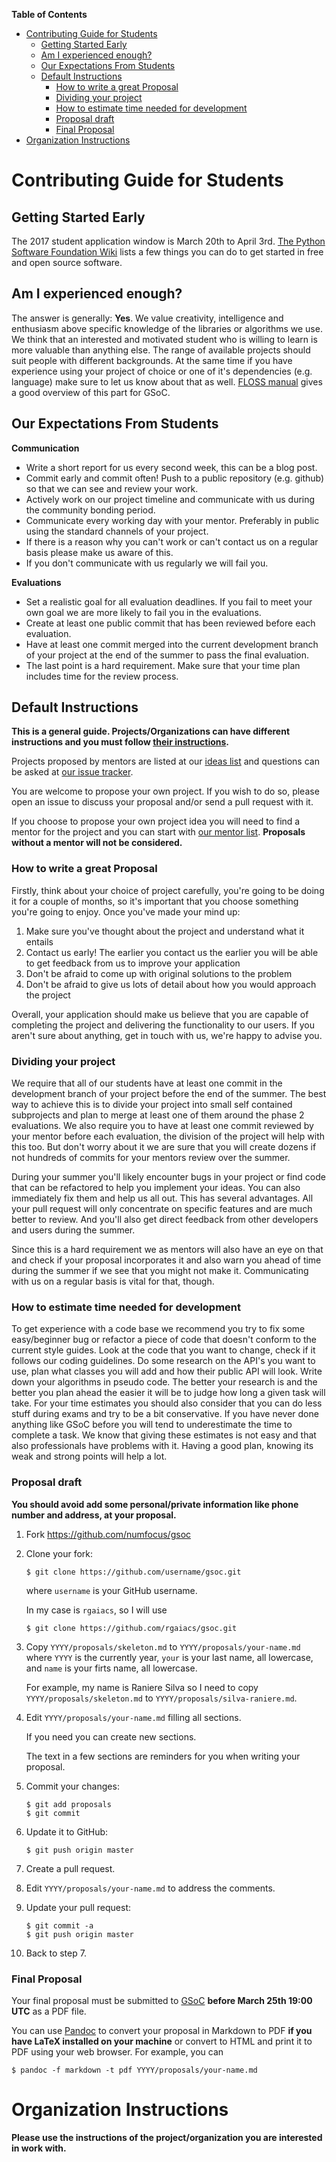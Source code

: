 <!-- markdown-toc start - Don't edit this section. Run M-x markdown-toc-generate-toc again -->
**Table of Contents**

- [Contributing Guide for Students](#contributing-guide-for-students)
    - [Getting Started Early](#getting-started-early)
    - [Am I experienced enough?](#am-i-experienced-enough)
    - [Our Expectations From Students](#our-expectations-from-students)
    - [Default Instructions](#default-instructions)
        - [How to write a great Proposal](#how-to-write-a-great-proposal)
        - [Dividing your project](#dividing-your-project)
        - [How to estimate time needed for development](#how-to-estimate-time-needed-for-development)
        - [Proposal draft](#proposal-draft)
        - [Final Proposal](#final-proposal)
- [Organization Instructions](#organization-instructions)

<!-- markdown-toc end -->


# Contributing Guide for Students

## Getting Started Early

The 2017 student application window is March 20th to April 3rd.
[The Python Software Foundation Wiki](https://wiki.python.org/moin/SummerOfCode/2016#Students)
lists a few things you can do to get started in free and open source software.

## Am I experienced enough?

The answer is generally: **Yes**. 
We value creativity, intelligence and enthusiasm above specific knowledge of the libraries or algorithms we use. 
We think that an interested and motivated student who is willing to learn is more valuable than anything else.
The range of available projects should suit people with different backgrounds.
At the same time if you have experience using your project of choice or one of it's dependencies (e.g. language) make sure to let us know about that as well. [FLOSS manual](http://write.flossmanuals.net/gsocstudentguide/am-i-good-enough/) gives a good overview of this part for GSoC.

## Our Expectations From Students

**Communication**

- Write a short report for us every second week, this can be a blog post.
- Commit early and commit often! Push to a public repository (e.g. github) so that we can see and review your work.
- Actively work on our project timeline and communicate with us during the community bonding period.
- Communicate every working day with your mentor. Preferably in public using the standard channels of your project.
- If there is a reason why you can't work or can't contact us on a regular basis please make us aware of this.
- If you don't communicate with us regularly we will fail you.

**Evaluations**

- Set a realistic goal for all evaluation deadlines. If you fail to meet your own goal we are more likely to fail you in the evaluations.
- Create at least one public commit that has been reviewed before each evaluation.
- Have at least one commit merged into the current development branch of your project at the end of the summer to pass the final evaluation.
- The last point is a hard requirement. Make sure that your time plan includes time for the review process.


## Default Instructions

**This is a general guide.
Projects/Organizations can have different instructions
and you must follow [their instructions](#organization-instructions).**

Projects proposed by mentors are listed at our [ideas list][IL] and
questions can be asked at [our issue tracker][issues].

You are welcome to propose your own project. If you wish to do so, please
open an issue to discuss your proposal and/or send a pull request with it.

If you choose to propose your own project idea you will need to find
a mentor for the project
and you can start with [our mentor list][ML].
**Proposals without a mentor will not be considered.**

### How to write a great Proposal

Firstly, think about your choice of project carefully, you're going to be doing it for a couple of months, so it's important that you choose something you're going to enjoy. Once you've made your mind up:

1. Make sure you've thought about the project and understand what it entails
2. Contact us early! The earlier you contact us the earlier you will be able to get feedback from us to improve your application
3. Don't be afraid to come up with original solutions to the problem
4. Don't be afraid to give us lots of detail about how you would approach the project

Overall, your application should make us believe that you are capable of completing the project and delivering the functionality to our users. If you aren't sure about anything, get in touch with us, we're happy to advise you.

### Dividing your project

We require that all of our students have at least one commit in the development branch of your project before the end of the summer. The best way to achieve this is to divide your project into small self contained subprojects and plan to merge at least one of them around the phase 2 evaluations. We also require you to have at least one commit reviewed by your mentor before each evaluation, the division of the project will help with this too. But don't worry about it we are sure that you will create dozens if not hundreds of commits for your mentors review over the summer.

During your summer you'll likely encounter bugs in your project or find code that can be refactored to help you implement your ideas. You can also immediately fix them and help us all out. This has several advantages. All your pull request will only concentrate on specific features and are much better to review. And you'll also get direct feedback from other developers and users during the summer.

Since this is a hard requirement we as mentors will also have an eye on that and check if your proposal incorporates it and also warn you ahead of time during the summer if we see that you might not make it. Communicating with us on a regular basis is vital for that, though. 

### How to estimate time needed for development

To get experience with a code base we recommend you try to fix some easy/beginner bug or refactor a piece of code that doesn't conform to the current style guides. 
Look at the code that you want to change, check if it follows our coding guidelines. 
Do some research on the API's you want to use, plan what classes you will add and how their public API will look. 
Write down your algorithms in pseudo code. 
The better your research is and the better you plan ahead the easier it will be to judge how long a given task will take. 
For your time estimates you should also consider that you can do less stuff during exams and try to be a bit conservative. 
If you have never done anything like GSoC before you will tend to underestimate the time to complete a task. 
We know that giving these estimates is not easy and that also professionals have problems with it. 
Having a good plan, knowing its weak and strong points will help a lot. 

### Proposal draft

**You should avoid add some personal/private information
like phone number and address, at your proposal.**

1.  Fork https://github.com/numfocus/gsoc

2.  Clone your fork:

    ~~~
    $ git clone https://github.com/username/gsoc.git
    ~~~

    where `username` is your GitHub username.

    In my case is `rgaiacs`, so I will use

    ~~~
    $ git clone https://github.com/rgaiacs/gsoc.git
    ~~~

2.  Copy `YYYY/proposals/skeleton.md` to `YYYY/proposals/your-name.md`
    where `YYYY` is the currently year, `your` is your last name, all lowercase,
    and `name` is your firts name, all lowercase.

    For example, my name is Raniere Silva so I need to
    copy `YYYY/proposals/skeleton.md` to `YYYY/proposals/silva-raniere.md`.

3.  Edit `YYYY/proposals/your-name.md` filling all sections.

    If you need you can create new sections.

    The text in a few sections are reminders for you
    when writing your proposal.

4.  Commit your changes:

    ~~~
    $ git add proposals
    $ git commit
    ~~~

5.  Update it to GitHub:

    ~~~
    $ git push origin master
    ~~~

6.  Create a pull request.

7.  Edit `YYYY/proposals/your-name.md` to address the comments.

8.  Update your pull request:

    ~~~
    $ git commit -a
    $ git push origin master
    ~~~

9.  Back to step 7.

### Final Proposal

Your final proposal must be submitted to [GSoC][]
**before March 25th 19:00 UTC**
as a PDF file.

You can use [Pandoc][] to convert your proposal in Markdown
to PDF **if you have LaTeX installed on your machine**
or convert to HTML and print it to PDF using your web browser.
For example, you can

~~~
$ pandoc -f markdown -t pdf YYYY/proposals/your-name.md
~~~

# Organization Instructions

**Please use the instructions of the project/organization
you are interested in work with.**

<!-- ## biocore -->

<!-- Read [default instructions](#default-instructions). -->

<!-- ## DyND -->

<!-- Read [default instructions](#default-instructions). -->

<!-- ## Gensim -->

<!-- Read [default instructions](#default-instructions). -->

<!-- ## JuliaOpt -->

<!-- Read [default instructions](#default-instructions). -->

<!-- ## matplotlib -->

<!-- Read [default instructions](#default-instructions). -->

<!-- ## Pandas -->

<!-- Read [default instructions](#default-instructions). -->

<!-- ## Software Carpentry -->

<!-- Read [default instructions](#default-instructions). -->

[IL]: 2015/ideas-list.md
[issues]: https://github.com/numfocus/gsoc/issues
[GSoC]: http://summerofcode.withgoogle.com/
[ML]: organization/team.md
[Pandoc]: http://pandoc.org/
